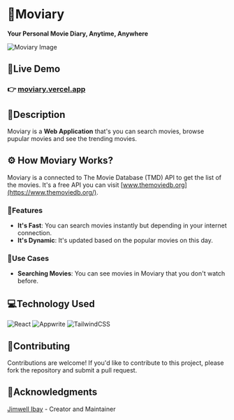 # 🎉Moviary
**Your Personal Movie Diary, Anytime, Anywhere**

![Moviary Image](https://encrypted-tbn0.gstatic.com/images?q=tbn:ANd9GcQeJQeJyzgAzTEVqXiGe90RGBFhfp_4RcJJMQ&s)

## 🔗Live Demo
### 👉 [moviary.vercel.app](https://moviary.vercel.app/)

## 📃Description
Moviary is a **Web Application** that's you can search movies, browse pupular movies and see the trending movies.

## ⚙ How Moviary Works?
Moviary is a connected to The Movie Database (TMD) API to get the list of the movies. It's a free API you can visit [www.themoviedb.org](https://www.themoviedb.org/).

### 📲Features
* **It's Fast**: You can search movies instantly but depending in your internet connection.
* **It's Dynamic**: It's updated based on the popular movies on this day.

### 📲Use Cases
* **Searching Movies**: You can see movies in Moviary that you don't watch before.

## 💻Technology Used
![React](https://img.shields.io/badge/react-%2320232a.svg?style=for-the-badge&logo=react&logoColor=%2361DAFB) ![Appwrite](https://img.shields.io/badge/Appwrite-%23FD366E.svg?style=for-the-badge&logo=appwrite&logoColor=white) ![TailwindCSS](https://img.shields.io/badge/tailwindcss-%2338B2AC.svg?style=for-the-badge&logo=tailwind-css&logoColor=white)


## 💼Contributing
Contributions are welcome! If you'd like to contribute to this project, please fork the repository and submit a pull request.

## 📝Acknowledgments
[Jimwell Ibay](https://github.com/ibayjimwell) - Creator and Maintainer